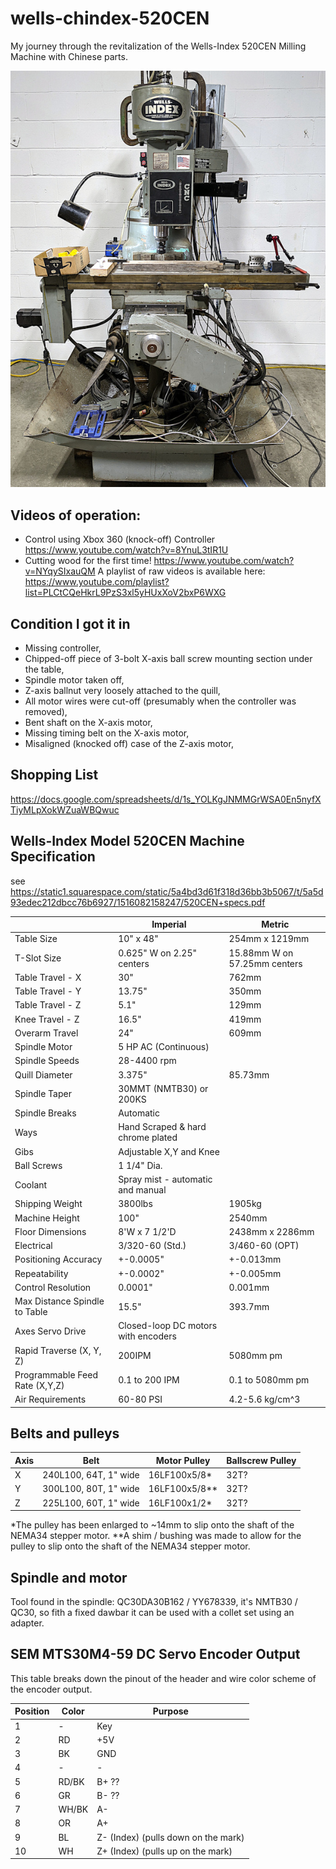 # wells-chindex-520CEN
My journey through the revitalization of the Wells-Index 520CEN Milling Machine with Chinese parts.

![Wells-Chindex 520CEN ](https://github.com/mmittek/wells-chindex-520CEN/blob/main/figures/wells-chindex-520cen-front.jpg?raw=true)


## Videos of operation:
- Control using Xbox 360 (knock-off) Controller https://www.youtube.com/watch?v=8YnuL3tIR1U
- Cutting wood for the first time! https://www.youtube.com/watch?v=NYqySIxauQM
A playlist of raw videos is available here: https://www.youtube.com/playlist?list=PLCtCQeHkrL9PzS3xl5yHUxXoV2bxP6WXG


## Condition I got it in
- Missing controller,
- Chipped-off piece of 3-bolt X-axis ball screw mounting section under the table,
- Spindle motor taken off,
- Z-axis ballnut very loosely attached to the quill,
- All motor wires were cut-off (presumably when the controller was removed),
- Bent shaft on the X-axis motor,
- Missing timing belt on the X-axis motor,
- Misaligned (knocked off) case of the Z-axis motor,

## Shopping List
https://docs.google.com/spreadsheets/d/1s_YOLKgJNMMGrWSA0En5nyfXTiyMLpXokWZuaWBQwuc

## Wells-Index Model 520CEN Machine Specification
see https://static1.squarespace.com/static/5a4bd3d61f318d36bb3b5067/t/5a5d93edec212dbcc76b6927/1516082158247/520CEN+specs.pdf

|                   | Imperial      | Metric            |
| ----------        | ----          | ------            |
| Table Size        | 10" x 48"     | 254mm x 1219mm    |
| T-Slot Size       | 0.625" W on 2.25" centers     | 15.88mm W on 57.25mm centers    |
| Table Travel - X  | 30"           |   762mm           |
| Table Travel - Y  | 13.75"        | 350mm             |
| Table Travel - Z  | 5.1"          | 129mm             |
| Knee Travel - Z   | 16.5"         | 419mm             |
| Overarm Travel    | 24"           | 609mm             | 
| Spindle Motor     | 5 HP AC (Continuous)              |
| Spindle Speeds    | 28-4400 rpm                       |
| Quill Diameter    | 3.375"        | 85.73mm           |
| Spindle Taper     | 30MMT (NMTB30) or 200KS                    |
| Spindle Breaks    | Automatic                         |
| Ways              | Hand Scraped & hard chrome plated |
| Gibs              | Adjustable X,Y and Knee           |
| Ball Screws       |   1 1/4" Dia.                     |
| Coolant           | Spray mist - automatic and manual |
| Shipping Weight   | 3800lbs       | 1905kg            |
| Machine Height    | 100"          | 2540mm            |
| Floor Dimensions  | 8'W x 7 1/2'D | 2438mm x 2286mm   |
| Electrical        | 3/320-60 (Std.)   | 3/460-60 (OPT)|
| Positioning Accuracy | +-0.0005" | +-0.013mm          |
| Repeatability     | +-0.0002"    | +-0.005mm          |
| Control Resolution | 0.0001"      | 0.001mm           |
| Max Distance Spindle to Table | 15.5" | 393.7mm       |
| Axes Servo Drive | Closed-loop DC motors with encoders |
| Rapid Traverse (X, Y, Z) | 200IPM | 5080mm pm         |
| Programmable Feed Rate (X,Y,Z) | 0.1 to 200 IPM | 0.1 to 5080mm pm |
| Air Requirements  | 60-80 PSI     | 4.2-5.6 kg/cm^3   | 

## Belts and pulleys
| Axis | Belt                   | Motor Pulley  | Ballscrew Pulley  |
| --- | ----                    | ----          |   -----           |
| X   | 240L100, 64T, 1" wide   |  16LF100x5/8* |   32T?            |
| Y   | 300L100, 80T, 1" wide   |  16LF100x5/8**  |   32T?            |
| Z   | 225L100, 60T, 1" wide   |  16LF100x1/2* |  32T?             |
*The pulley has been enlarged to ~14mm to slip onto the shaft of the NEMA34 stepper motor.
**A shim / bushing was made to allow for the pulley to slip onto the shaft of the NEMA34 stepper motor.


## Spindle and motor
Tool found in the spindle: QC30DA30B162 / YY678339, it's NMTB30 / QC30, so fith a fixed dawbar it can be used with a collet set using an adapter.

## SEM MTS30M4-59 DC Servo Encoder Output
This table breaks down the pinout of the header and wire color scheme of the encoder output.

| Position | Color | Purpose    | 
| -------- | ----- | -------    |
| 1        | -     | Key        |
| 2        | RD    | +5V        |
| 3        | BK    | GND        |
| 4        | -     |   -        |
| 5        | RD/BK | B+ ??       |
| 6        | GR    | B-   ??     | 
| 7        | WH/BK | A-         |
| 8        | OR    | A+         |
| 9        | BL    | Z- (Index) (pulls down on the mark) |
| 10       | WH    | Z+ (Index) (pulls up on the mark) |
